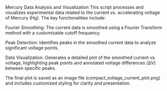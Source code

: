 Mercury Data Analysis and Visualization
This script processes and visualizes experimental data related to the current vs. accelerating voltage of Mercury (Hg). The key functionalities include:

Fourier Smoothing: The current data is smoothed using a Fourier Transform method with a customizable cutoff frequency.

Peak Detection: Identifies peaks in the smoothed current data to analyze significant voltage points.

Data Visualization: Generates a detailed plot of the smoothed current vs. voltage, highlighting peak points and annotated voltage differences (ΔV) between specific peaks.

The final plot is saved as an image file (compact_voltage_current_plot.png) and includes customized styling for clarity and presentation.
